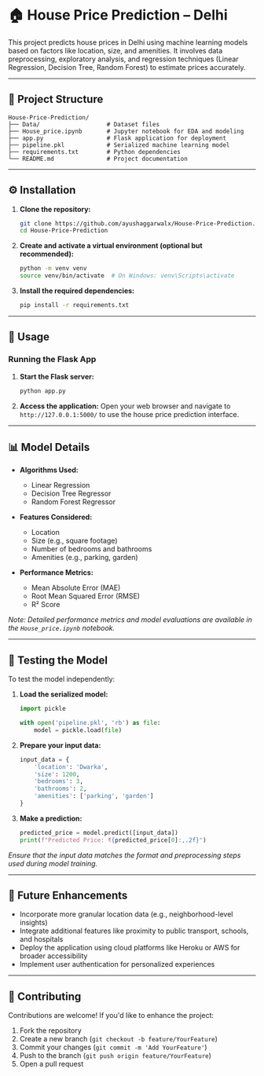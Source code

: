 
# 🏠 House Price Prediction – Delhi

This project predicts house prices in Delhi using machine learning models based on factors like location, size, and amenities. It involves data preprocessing, exploratory analysis, and regression techniques (Linear Regression, Decision Tree, Random Forest) to estimate prices accurately.

---

## 📁 Project Structure

```
House-Price-Prediction/
├── Data/                   # Dataset files
├── House_price.ipynb       # Jupyter notebook for EDA and modeling
├── app.py                  # Flask application for deployment
├── pipeline.pkl            # Serialized machine learning model
├── requirements.txt        # Python dependencies
└── README.md               # Project documentation
```

---

## ⚙️ Installation

1. **Clone the repository:**
   ```bash
   git clone https://github.com/ayushaggarwalx/House-Price-Prediction.git
   cd House-Price-Prediction
   ```

2. **Create and activate a virtual environment (optional but recommended):**
   ```bash
   python -m venv venv
   source venv/bin/activate  # On Windows: venv\Scripts\activate
   ```

3. **Install the required dependencies:**
   ```bash
   pip install -r requirements.txt
   ```

---

## 🚀 Usage

### Running the Flask App

1. **Start the Flask server:**
   ```bash
   python app.py
   ```

2. **Access the application:**
   Open your web browser and navigate to `http://127.0.0.1:5000/` to use the house price prediction interface.

---

## 📊 Model Details

- **Algorithms Used:**
  - Linear Regression
  - Decision Tree Regressor
  - Random Forest Regressor

- **Features Considered:**
  - Location
  - Size (e.g., square footage)
  - Number of bedrooms and bathrooms
  - Amenities (e.g., parking, garden)

- **Performance Metrics:**
  - Mean Absolute Error (MAE)
  - Root Mean Squared Error (RMSE)
  - R² Score

*Note: Detailed performance metrics and model evaluations are available in the `House_price.ipynb` notebook.*

---

## 🧪 Testing the Model

To test the model independently:

1. **Load the serialized model:**
   ```python
   import pickle

   with open('pipeline.pkl', 'rb') as file:
       model = pickle.load(file)
   ```

2. **Prepare your input data:**
   ```python
   input_data = {
       'location': 'Dwarka',
       'size': 1200,
       'bedrooms': 3,
       'bathrooms': 2,
       'amenities': ['parking', 'garden']
   }
   ```

3. **Make a prediction:**
   ```python
   predicted_price = model.predict([input_data])
   print(f"Predicted Price: ₹{predicted_price[0]:,.2f}")
   ```

*Ensure that the input data matches the format and preprocessing steps used during model training.*

---

## 📌 Future Enhancements

- Incorporate more granular location data (e.g., neighborhood-level insights)
- Integrate additional features like proximity to public transport, schools, and hospitals
- Deploy the application using cloud platforms like Heroku or AWS for broader accessibility
- Implement user authentication for personalized experiences

---

## 🤝 Contributing

Contributions are welcome! If you'd like to enhance the project:

1. Fork the repository
2. Create a new branch (`git checkout -b feature/YourFeature`)
3. Commit your changes (`git commit -m 'Add YourFeature'`)
4. Push to the branch (`git push origin feature/YourFeature`)
5. Open a pull request
